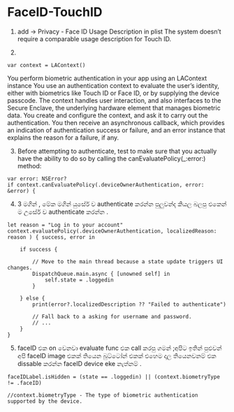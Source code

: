 # FaceID-TouchID
1. add -> Privacy - Face ID Usage Description in plist 
The system doesn’t require a comparable usage description for Touch ID.

2. 
```
var context = LAContext()
```
You perform biometric authentication in your app using an LAContext instance
You use an authentication context to evaluate the user’s identity, either with biometrics like Touch ID or Face ID, or by supplying the device passcode. The context handles user interaction, and also interfaces to the Secure Enclave, the underlying hardware element that manages biometric data. You create and configure the context, and ask it to carry out the authentication. You then receive an asynchronous callback, which provides an indication of authentication success or failure, and an error instance that explains the reason for a failure, if any.

3. Before attempting to authenticate, test to make sure that you actually have the ability to do so by calling the canEvaluatePolicy(_:error:) method:
```
var error: NSError?
if context.canEvaluatePolicy(.deviceOwnerAuthentication, error: &error) { 
```

4. 3 මගින් , මේක මගින් යුසේර් ව authenticate  කරන්න පුලුවන්ද කියල බලපු එකෙන් ම උසේර් ව authenticate කරන්න .
```
let reason = "Log in to your account"
context.evaluatePolicy(.deviceOwnerAuthentication, localizedReason: reason ) { success, error in

    if success {

        // Move to the main thread because a state update triggers UI changes.
        DispatchQueue.main.async { [unowned self] in
            self.state = .loggedin
        }

    } else {
        print(error?.localizedDescription ?? "Failed to authenticate")

        // Fall back to a asking for username and password.
        // ...
    }
}
```
5. faceID එක on  වෙනවා evaluate func එක call කරපු ගමන් ;අපිට ඉතින් පුළුවන් අපි faceID image එකක් තියෙන බුට්ටෝන් එකක් එහෙම දාල තියෙනවනම් එක dissable කරන්න faceID device eke නැත්නම් .

```
faceIDLabel.isHidden = (state == .loggedin) || (context.biometryType != .faceID)

//context.biometryType - The type of biometric authentication supported by the device.
```
